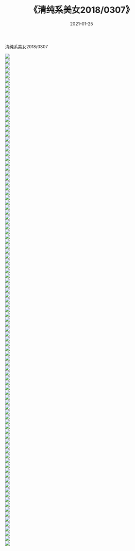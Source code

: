 ﻿---
layout: post
title:  《清纯系美女2018/0307》
date:   2021-01-25
img: http://img.660000.xyz/Sharelink/清纯系美女/2018/0307/000.jpg
categories: [美女, 清纯, 唯美]
---

清纯系美女2018/0307

 ![](http://img.660000.xyz/Sharelink/清纯系美女/2018/0307/001.jpg) <br>![](http://img.660000.xyz/Sharelink/清纯系美女/2018/0307/002.jpg) <br>![](http://img.660000.xyz/Sharelink/清纯系美女/2018/0307/003.jpg) <br>![](http://img.660000.xyz/Sharelink/清纯系美女/2018/0307/004.jpg) <br>![](http://img.660000.xyz/Sharelink/清纯系美女/2018/0307/005.jpg) <br>![](http://img.660000.xyz/Sharelink/清纯系美女/2018/0307/006.jpg) <br>![](http://img.660000.xyz/Sharelink/清纯系美女/2018/0307/007.jpg) <br>![](http://img.660000.xyz/Sharelink/清纯系美女/2018/0307/008.jpg) <br>![](http://img.660000.xyz/Sharelink/清纯系美女/2018/0307/009.jpg) <br>![](http://img.660000.xyz/Sharelink/清纯系美女/2018/0307/010.jpg) <br>![](http://img.660000.xyz/Sharelink/清纯系美女/2018/0307/011.jpg) <br>![](http://img.660000.xyz/Sharelink/清纯系美女/2018/0307/012.jpg) <br>![](http://img.660000.xyz/Sharelink/清纯系美女/2018/0307/013.jpg) <br>![](http://img.660000.xyz/Sharelink/清纯系美女/2018/0307/014.jpg) <br>![](http://img.660000.xyz/Sharelink/清纯系美女/2018/0307/015.jpg) <br>![](http://img.660000.xyz/Sharelink/清纯系美女/2018/0307/016.jpg) <br>![](http://img.660000.xyz/Sharelink/清纯系美女/2018/0307/017.jpg) <br>![](http://img.660000.xyz/Sharelink/清纯系美女/2018/0307/018.jpg) <br>![](http://img.660000.xyz/Sharelink/清纯系美女/2018/0307/019.jpg) <br>![](http://img.660000.xyz/Sharelink/清纯系美女/2018/0307/020.jpg) <br>![](http://img.660000.xyz/Sharelink/清纯系美女/2018/0307/021.jpg) <br>![](http://img.660000.xyz/Sharelink/清纯系美女/2018/0307/022.jpg) <br>![](http://img.660000.xyz/Sharelink/清纯系美女/2018/0307/023.jpg) <br>![](http://img.660000.xyz/Sharelink/清纯系美女/2018/0307/024.jpg) <br>![](http://img.660000.xyz/Sharelink/清纯系美女/2018/0307/025.jpg) <br>![](http://img.660000.xyz/Sharelink/清纯系美女/2018/0307/026.jpg) <br>![](http://img.660000.xyz/Sharelink/清纯系美女/2018/0307/027.jpg) <br>![](http://img.660000.xyz/Sharelink/清纯系美女/2018/0307/028.jpg) <br>![](http://img.660000.xyz/Sharelink/清纯系美女/2018/0307/029.jpg) <br>![](http://img.660000.xyz/Sharelink/清纯系美女/2018/0307/030.jpg) <br>![](http://img.660000.xyz/Sharelink/清纯系美女/2018/0307/031.jpg) <br>![](http://img.660000.xyz/Sharelink/清纯系美女/2018/0307/032.jpg) <br>![](http://img.660000.xyz/Sharelink/清纯系美女/2018/0307/033.jpg) <br>![](http://img.660000.xyz/Sharelink/清纯系美女/2018/0307/034.jpg) <br>![](http://img.660000.xyz/Sharelink/清纯系美女/2018/0307/035.jpg) <br>![](http://img.660000.xyz/Sharelink/清纯系美女/2018/0307/036.jpg) <br>![](http://img.660000.xyz/Sharelink/清纯系美女/2018/0307/037.jpg) <br>![](http://img.660000.xyz/Sharelink/清纯系美女/2018/0307/038.jpg) <br>![](http://img.660000.xyz/Sharelink/清纯系美女/2018/0307/039.jpg) <br>![](http://img.660000.xyz/Sharelink/清纯系美女/2018/0307/040.jpg) <br>![](http://img.660000.xyz/Sharelink/清纯系美女/2018/0307/041.jpg) <br>![](http://img.660000.xyz/Sharelink/清纯系美女/2018/0307/042.jpg) <br>![](http://img.660000.xyz/Sharelink/清纯系美女/2018/0307/043.jpg) <br>![](http://img.660000.xyz/Sharelink/清纯系美女/2018/0307/044.jpg) <br>![](http://img.660000.xyz/Sharelink/清纯系美女/2018/0307/045.jpg) <br>![](http://img.660000.xyz/Sharelink/清纯系美女/2018/0307/046.jpg) <br>![](http://img.660000.xyz/Sharelink/清纯系美女/2018/0307/047.jpg) <br>![](http://img.660000.xyz/Sharelink/清纯系美女/2018/0307/048.jpg) <br>![](http://img.660000.xyz/Sharelink/清纯系美女/2018/0307/049.jpg) <br>![](http://img.660000.xyz/Sharelink/清纯系美女/2018/0307/050.jpg) <br>![](http://img.660000.xyz/Sharelink/清纯系美女/2018/0307/051.jpg) <br>![](http://img.660000.xyz/Sharelink/清纯系美女/2018/0307/052.jpg) <br>![](http://img.660000.xyz/Sharelink/清纯系美女/2018/0307/053.jpg) <br>![](http://img.660000.xyz/Sharelink/清纯系美女/2018/0307/054.jpg) <br>![](http://img.660000.xyz/Sharelink/清纯系美女/2018/0307/055.jpg) <br>![](http://img.660000.xyz/Sharelink/清纯系美女/2018/0307/056.jpg) <br>![](http://img.660000.xyz/Sharelink/清纯系美女/2018/0307/057.jpg) <br>![](http://img.660000.xyz/Sharelink/清纯系美女/2018/0307/058.jpg) <br>![](http://img.660000.xyz/Sharelink/清纯系美女/2018/0307/059.jpg) <br>![](http://img.660000.xyz/Sharelink/清纯系美女/2018/0307/060.jpg) <br>![](http://img.660000.xyz/Sharelink/清纯系美女/2018/0307/061.jpg) <br>![](http://img.660000.xyz/Sharelink/清纯系美女/2018/0307/062.jpg) <br>![](http://img.660000.xyz/Sharelink/清纯系美女/2018/0307/063.jpg) <br>![](http://img.660000.xyz/Sharelink/清纯系美女/2018/0307/064.jpg) <br>![](http://img.660000.xyz/Sharelink/清纯系美女/2018/0307/065.jpg) <br>![](http://img.660000.xyz/Sharelink/清纯系美女/2018/0307/066.jpg) <br>![](http://img.660000.xyz/Sharelink/清纯系美女/2018/0307/067.jpg) <br>![](http://img.660000.xyz/Sharelink/清纯系美女/2018/0307/068.jpg) <br>![](http://img.660000.xyz/Sharelink/清纯系美女/2018/0307/069.jpg) <br>![](http://img.660000.xyz/Sharelink/清纯系美女/2018/0307/070.jpg) <br>![](http://img.660000.xyz/Sharelink/清纯系美女/2018/0307/071.jpg) <br>![](http://img.660000.xyz/Sharelink/清纯系美女/2018/0307/072.jpg) <br>![](http://img.660000.xyz/Sharelink/清纯系美女/2018/0307/073.jpg) <br>![](http://img.660000.xyz/Sharelink/清纯系美女/2018/0307/074.jpg) <br>![](http://img.660000.xyz/Sharelink/清纯系美女/2018/0307/075.jpg) <br>![](http://img.660000.xyz/Sharelink/清纯系美女/2018/0307/076.jpg) <br>![](http://img.660000.xyz/Sharelink/清纯系美女/2018/0307/077.jpg) <br>![](http://img.660000.xyz/Sharelink/清纯系美女/2018/0307/078.jpg) <br>![](http://img.660000.xyz/Sharelink/清纯系美女/2018/0307/079.jpg) <br>![](http://img.660000.xyz/Sharelink/清纯系美女/2018/0307/080.jpg) <br>![](http://img.660000.xyz/Sharelink/清纯系美女/2018/0307/081.jpg) <br>![](http://img.660000.xyz/Sharelink/清纯系美女/2018/0307/082.jpg) <br>![](http://img.660000.xyz/Sharelink/清纯系美女/2018/0307/083.jpg) <br>![](http://img.660000.xyz/Sharelink/清纯系美女/2018/0307/084.jpg) <br>![](http://img.660000.xyz/Sharelink/清纯系美女/2018/0307/085.jpg) <br>![](http://img.660000.xyz/Sharelink/清纯系美女/2018/0307/086.jpg) <br>![](http://img.660000.xyz/Sharelink/清纯系美女/2018/0307/087.jpg) <br>![](http://img.660000.xyz/Sharelink/清纯系美女/2018/0307/088.jpg) <br>![](http://img.660000.xyz/Sharelink/清纯系美女/2018/0307/089.jpg) <br>![](http://img.660000.xyz/Sharelink/清纯系美女/2018/0307/090.jpg) <br>![](http://img.660000.xyz/Sharelink/清纯系美女/2018/0307/091.jpg) <br>![](http://img.660000.xyz/Sharelink/清纯系美女/2018/0307/092.jpg) <br>![](http://img.660000.xyz/Sharelink/清纯系美女/2018/0307/093.jpg) <br>![](http://img.660000.xyz/Sharelink/清纯系美女/2018/0307/094.jpg) <br>![](http://img.660000.xyz/Sharelink/清纯系美女/2018/0307/095.jpg) <br>![](http://img.660000.xyz/Sharelink/清纯系美女/2018/0307/096.jpg) <br>![](http://img.660000.xyz/Sharelink/清纯系美女/2018/0307/097.jpg) <br>![](http://img.660000.xyz/Sharelink/清纯系美女/2018/0307/098.jpg) <br>![](http://img.660000.xyz/Sharelink/清纯系美女/2018/0307/099.jpg) <br>![](http://img.660000.xyz/Sharelink/清纯系美女/2018/0307/100.jpg) <br>![](http://img.660000.xyz/Sharelink/清纯系美女/2018/0307/101.jpg) <br>
